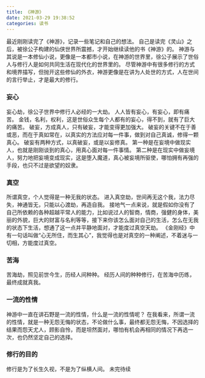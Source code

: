 ```yaml
---
title: 《神游》
date: 2021-03-29 19:38:52
categories: 读书
---
```

最近刚刚读完了《神游》，记录一些笔记和自己的想法。
自己是读完《灵山》之后，被徐公子构建的仙侠世界所震撼，才开始继续读他的书《神游》的。
神游与其说是一本修仙小说，更像是一本都市小说，在神游的世界里，徐公子展示了世俗人与修行人是如何共同生活在现代化的世界里的。
尽管神游中有很多修行的方式和境界描写，但抛开这些修仙的外衣，神游更像是在讲为人处世的方式，人在世间的言行举止，才是最大的修行。
### 妄心
妄心劫，徐公子世界中修行人必经的一大劫。
人人皆有妄心，有妄心，即有痛苦。
金钱，名利，权利，这是世俗众生每个人都有的妄心，得不到，就有了巨大的痛苦。
破妄，方成真人，只有破妄，才能变得更加强大。
破妄的关键不在于善或恶，而在于真如常在，以真实的方法应对每一件事，做到对自己真诚，修得一颗真心。
破妄有两种方式，以真破妄，或是以妄修真。
第一种是在妄境中做现实人，也就是刚刚谈到的真心，用真心面对每一件事情。
第二种是在现实中做妄境人，努力地把妄境变成现实，这是堕入魔道，真心被妄境所驱使，哪怕拥有再强的手段，也只不过是欲望的奴隶。

### 真空
所谓真空，个人觉得是一种无我的状态。
进入真空劫，世间再无这个我，法力尽失，神通皆无，只能以心渡劫，再造自我。
接地气一点来说，就是假如你没有了自己所依赖的各种超越平常人的能力，比如说过人的智商，情商，强健的身体，美丽的外貌，巨大的财富与名利等等，接下来你该怎么面对自己的生活，怎么在无我的状态下生活，想通了这一点并平静地面对，才能度过真空天劫。
《金刚经》中有一句话叫做“心无所住，而生其心”，我觉得也是对真空的一种阐述，不着迷与一切相，方能度过真空。
### 苦海
苦海劫，照见前世今生，历经人间种种。
经历人间的种种修行，在苦海中历练，最终成就真我。
### 一流的性情
神游中一直在讲石野是一流的性情，什么是一流的性情呢？
在我看来，所谓一流的性情，就是一种无怨无悔的状态，不论做什么事，最终都无怨无悔，不因选择的结果而怨天尤人，顾影自怜，而是坦然面对，哪怕有机会再相同的情况下再选一次，也仍然坚定自己的选择。
### 修行的目的
修行是为了长生久视，不是为了纵横人间。
未完待续